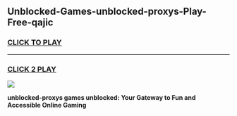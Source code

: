 
## Unblocked-Games-unblocked-proxys-Play-Free-qajic
<h3>
<a href="https://premium76.site?title=unblocked-proxys&ref=20M">CLICK TO PLAY</a></h3>
<hr>

<h3>
<a href="https://premium76.site?title=unblocked-proxys&ref=20M">CLICK 2 PLAY</a>
  
</h3>

<a href="https://premium76.site?title=unblocked-proxys&ref=19M"><img src="https://clearcache.store/games.png"></a>


**unblocked-proxys games unblocked: Your Gateway to Fun and Accessible Online Gaming**
